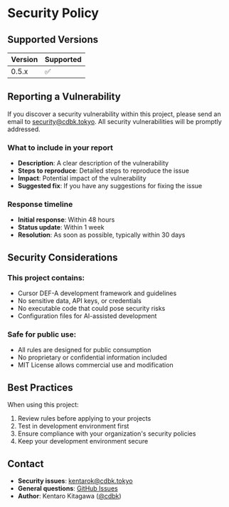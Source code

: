 # Security Policy

## Supported Versions

| Version | Supported          |
| ------- | ------------------ |
| 0.5.x   | :white_check_mark: |

## Reporting a Vulnerability

If you discover a security vulnerability within this project, please send an email to [security@cdbk.tokyo](mailto:security@cdbk.tokyo). All security vulnerabilities will be promptly addressed.

### What to include in your report

- **Description**: A clear description of the vulnerability
- **Steps to reproduce**: Detailed steps to reproduce the issue
- **Impact**: Potential impact of the vulnerability
- **Suggested fix**: If you have any suggestions for fixing the issue

### Response timeline

- **Initial response**: Within 48 hours
- **Status update**: Within 1 week
- **Resolution**: As soon as possible, typically within 30 days

## Security Considerations

### This project contains:
- Cursor DEF-A development framework and guidelines
- No sensitive data, API keys, or credentials
- No executable code that could pose security risks
- Configuration files for AI-assisted development

### Safe for public use:
- All rules are designed for public consumption
- No proprietary or confidential information included
- MIT License allows commercial use and modification

## Best Practices

When using this project:
1. Review rules before applying to your projects
2. Test in development environment first
3. Ensure compliance with your organization's security policies
4. Keep your development environment secure

## Contact

- **Security issues**: [kentarok@cdbk.tokyo](mailto:kentarok@cdbk.tokyo)
- **General questions**: [GitHub Issues](https://github.com/cdbk/cursor-defa/issues)
- **Author**: Kentaro Kitagawa ([@cdbk](https://github.com/cdbk)) 